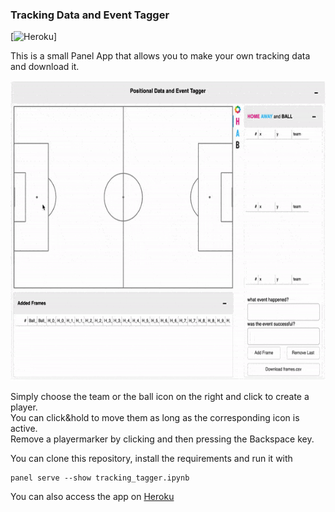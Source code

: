 <H3> Tracking Data and Event Tagger </H3>

[![Heroku](https://heroku-badge.herokuapp.com/?app=tracking-tagger)]

This is a small Panel App that allows you to make your own tracking data and download it.  

<img src="static/tracking_tagger.gif" width="640" height="480" />

Simply choose the team or the ball icon on the right and click to create a player.  
You can click&hold to move them as long as the corresponding icon is active.  
Remove a playermarker by clicking and then pressing the Backspace key.  

You can clone this repository, install the requirements and run it with  
```
panel serve --show tracking_tagger.ipynb
```

You can also access the app on [Heroku](https://tracking-tagger.herokuapp.com/)